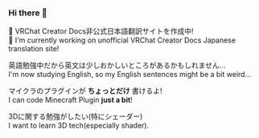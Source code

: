 ### Hi there 👋

<!--
**Horo5502/Horo5502** is a ✨ _special_ ✨ repository because its `README.md` (this file) appears on your GitHub profile.

Here are some ideas to get you started:

- 🔭 I’m currently working on ...
- 🌱 I’m currently learning ...
- 👯 I’m looking to collaborate on ...
- 🤔 I’m looking for help with ...
- 💬 Ask me about ...
- 📫 How to reach me: ...
- 😄 Pronouns: ...
- ⚡ Fun fact: ...
-->
🔭 VRChat Creator Docs非公式日本語翻訳サイトを作成中!  
🔭 I'm currently working on unofficial VRChat Creator Docs Japanese translation site!

英語勉強中だから英文は少しおかしいところがあるかもしれません...  
I'm now studying English, so my English sentences might be a bit weird...

マイクラのプラグインが __ちょっとだけ__ 書けるよ!  
I can code Minecraft Plugin __just a bit__!

3Dに関する勉強がしたい(特にシェーダー)  
I want to learn 3D tech(especially shader).

